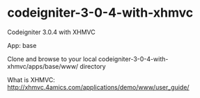# codeigniter-3-0-4-with-xhmvc
Codeigniter 3.0.4 with XHMVC

App: base

Clone and browse to your local codeigniter-3-0-4-with-xhmvc/apps/base/www/ directory


What is XHMVC:  http://xhmvc.4amics.com/applications/demo/www/user_guide/



